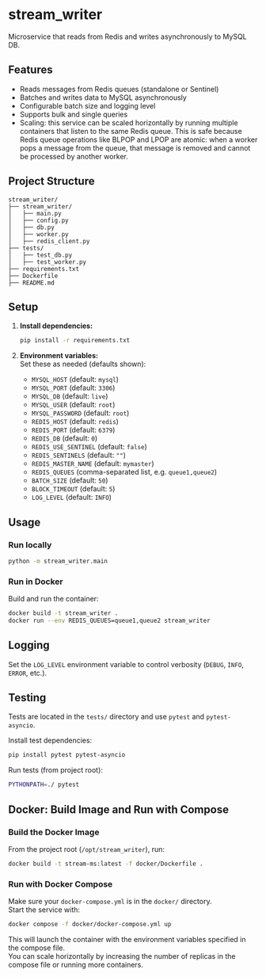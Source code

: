 # stream_writer

Microservice that reads from Redis and writes asynchronously to MySQL DB.

## Features

- Reads messages from Redis queues (standalone or Sentinel)
- Batches and writes data to MySQL asynchronously
- Configurable batch size and logging level
- Supports bulk and single queries
- Scaling: this service can be scaled horizontally by running multiple containers that listen to the same Redis queue. This is safe because Redis queue operations like BLPOP and LPOP are atomic: when a worker pops a message from the queue, that message is removed and cannot be processed by another worker.


## Project Structure

```
stream_writer/
├── stream_writer/
│   ├── main.py
│   ├── config.py
│   ├── db.py
│   ├── worker.py
│   ├── redis_client.py
├── tests/
│   ├── test_db.py
│   ├── test_worker.py
├── requirements.txt
├── Dockerfile
├── README.md
```

## Setup

1. **Install dependencies:**
   ```sh
   pip install -r requirements.txt
   ```

2. **Environment variables:**  
   Set these as needed (defaults shown):
   - `MYSQL_HOST` (default: `mysql`)
   - `MYSQL_PORT` (default: `3306`)
   - `MYSQL_DB` (default: `live`)
   - `MYSQL_USER` (default: `root`)
   - `MYSQL_PASSWORD` (default: `root`)
   - `REDIS_HOST` (default: `redis`)
   - `REDIS_PORT` (default: `6379`)
   - `REDIS_DB` (default: `0`)
   - `REDIS_USE_SENTINEL` (default: `false`)
   - `REDIS_SENTINELS` (default: `""`)
   - `REDIS_MASTER_NAME` (default: `mymaster`)
   - `REDIS_QUEUES` (comma-separated list, e.g. `queue1,queue2`)
   - `BATCH_SIZE` (default: `50`)
   - `BLOCK_TIMEOUT` (default: `5`)
   - `LOG_LEVEL` (default: `INFO`)

## Usage

### Run locally

```sh
python -m stream_writer.main
```

### Run in Docker

Build and run the container:

```sh
docker build -t stream_writer .
docker run --env REDIS_QUEUES=queue1,queue2 stream_writer
```

## Logging

Set the `LOG_LEVEL` environment variable to control verbosity (`DEBUG`, `INFO`, `ERROR`, etc.).

## Testing

Tests are located in the `tests/` directory and use `pytest` and `pytest-asyncio`.

Install test dependencies:

```sh
pip install pytest pytest-asyncio
```

Run tests (from project root):

```sh
PYTHONPATH=./ pytest
```

## Docker: Build Image and Run with Compose

### Build the Docker Image

From the project root (`/opt/stream_writer`), run:

```sh
docker build -t stream-ms:latest -f docker/Dockerfile .
```

### Run with Docker Compose

Make sure your `docker-compose.yml` is in the `docker/` directory.  
Start the service with:

```sh
docker compose -f docker/docker-compose.yml up
```

This will launch the container with the environment variables specified in the compose file.  
You can scale horizontally by increasing the number of replicas in the compose file or running more containers.